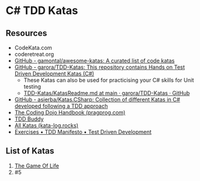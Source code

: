 # C# TDD Katas

## Resources

- CodeKata.com
- coderetreat.org
- [GitHub - gamontal/awesome-katas: A curated list of code katas](https://github.com/gamontal/awesome-katas)
- [GitHub - garora/TDD-Katas: This repository contains Hands on Test Driven Development Katas (C#)](https://github.com/garora/TDD-Katas)
	- These Katas can also be used for practicising your C# skills for Unit testing
	- [TDD-Katas/KatasReadme.md at main · garora/TDD-Katas · GitHub](https://github.com/garora/TDD-Katas/blob/main/KatasReadme.md)
- [GitHub - asierba/Katas.CSharp: Collection of different Katas in C# developed following a TDD approach](https://github.com/asierba/Katas.CSharp)
- [The Coding Dojo Handbook (pragprog.com)](https://media.pragprog.com/titles/ebdojo/kata-catalogue.pdf)
- [TDD Buddy](https://tddbuddy.com/katas.html)
- [All Katas (kata-log.rocks)](https://kata-log.rocks/)
- [Exercises • TDD Manifesto • Test Driven Development](https://tddmanifesto.com/exercises/)
  

## List of Katas

1. [The Game Of Life](./TheGameOfLife/README.md)
2. #5
